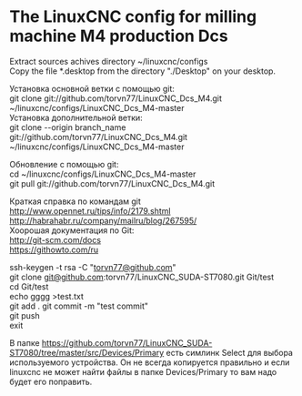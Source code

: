 # The LinuxCNC config for milling machine M4 production Dcs<br>
Extract sources achives directory ~/linuxcnc/configs <br>
Copy the file *.desktop from the directory "./Desktop" on your desktop.

Установка основной ветки с помощью git:<br>
git clone git://github.com/torvn77/LinuxCNC_Dcs_M4.git ~/linuxcnc/configs/LinuxCNC_Dcs_M4-master <br>
Установка дополнительной ветки:<br>
git clone --origin branch_name git://github.com/torvn77/LinuxCNC_Dcs_M4.git ~/linuxcnc/configs/LinuxCNC_Dcs_M4-master <br>

Обновление с помощью git:<br>
cd ~/linuxcnc/configs/LinuxCNC_Dcs_M4-master <br>
git pull git://github.com/torvn77/LinuxCNC_Dcs_M4.git <br>

Краткая справка по командам git <br>
http://www.opennet.ru/tips/info/2179.shtml <br>
http://habrahabr.ru/company/mailru/blog/267595/ <br>
Хоорошая документация по Git: <br>
http://git-scm.com/docs <br>
https://githowto.com/ru <br>

ssh-keygen -t rsa -C "torvn77@github.com" <br>
git clone git@github.com:torvn77/LinuxCNC_SUDA-ST7080.git Git/test <br>
cd Git/test <br>
echo gggg >test.txt <br>
git add . 
git commit -m "test commit" <br>
git push <br>
exit <br>

В папке https://github.com/torvn77/LinuxCNC_SUDA-ST7080/tree/master/src/Devices/Primary есть симлинк Select
для выбора используемого устройства.
Он не всегда копируется правильно и если linuxcnc не может найти файлы в папке Devices/Primary то вам надо будет его поправить.
